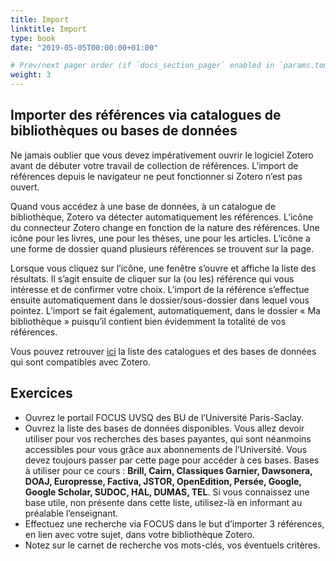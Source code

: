 ```yaml
---
title: Import
linktitle: Import
type: book
date: "2019-05-05T00:00:00+01:00"

# Prev/next pager order (if `docs_section_pager` enabled in `params.toml`)
weight: 3
---
```


## Importer des références via catalogues de bibliothèques ou bases de données

Ne jamais oublier que vous devez impérativement ouvrir le logiciel Zotero avant de débuter votre travail de collection de références. L’import de références depuis le navigateur ne peut fonctionner si Zotero n’est pas ouvert.

Quand vous accédez à une base de données, à un catalogue de bibliothèque, Zotero va détecter automatiquement les références. L’icône du connecteur Zotero change en fonction de la nature des références. Une icône pour les livres, une pour les thèses, une pour les articles. L’icône a une forme de dossier quand plusieurs références se trouvent sur la page.

Lorsque vous cliquez sur l’icône, une fenêtre s’ouvre et affiche la liste des résultats. Il s’agit ensuite de cliquer sur la (ou les) référence qui vous intéresse et de confirmer votre choix. L’import de la référence s’effectue ensuite automatiquement dans le dossier/sous-dossier dans lequel vous pointez. L’import se fait également, automatiquement, dans le dossier « Ma bibliothèque » puisqu’il contient bien évidemment la totalité de vos références.

 Vous pouvez retrouver [ici](https://www.zotero.org/support/fr/translators) la liste des catalogues et des bases de données qui sont compatibles avec Zotero.

## Exercices

- Ouvrez le portail FOCUS UVSQ des BU de l’Université Paris-Saclay.
- Ouvrez la liste des bases de données disponibles. Vous allez devoir utiliser pour vos recherches des bases payantes, qui sont néanmoins accessibles pour vous grâce aux abonnements de l’Université. Vous devez toujours passer par cette page pour accéder à ces bases. Bases à utiliser pour ce cours : **Brill, Cairn, Classiques Garnier, Dawsonera, DOAJ, Europresse, Factiva, JSTOR, OpenEdition, Persée, Google, Google Scholar, SUDOC, HAL, DUMAS, TEL**. Si vous connaissez une base utile, non présente dans cette liste, utilisez-là en informant au préalable l’enseignant.
- Effectuez une recherche via FOCUS dans le but d’importer 3 références, en lien avec votre sujet, dans votre bibliothèque Zotero.
- Notez sur le carnet de recherche vos mots-clés, vos éventuels critères.